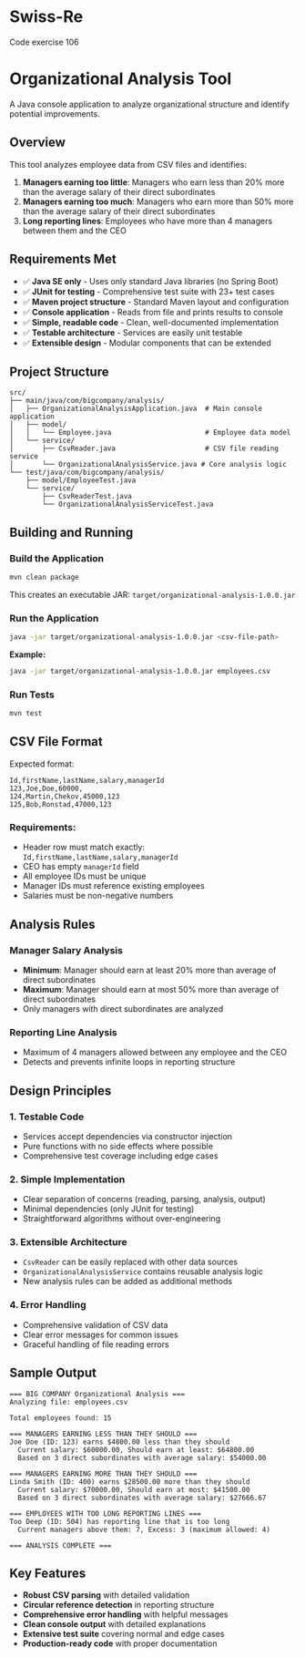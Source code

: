 # Swiss-Re
Code exercise 106
# Organizational Analysis Tool

A Java console application to analyze organizational structure and identify potential improvements.

## Overview

This tool analyzes employee data from CSV files and identifies:

1. **Managers earning too little**: Managers who earn less than 20% more than the average salary of their direct subordinates
2. **Managers earning too much**: Managers who earn more than 50% more than the average salary of their direct subordinates  
3. **Long reporting lines**: Employees who have more than 4 managers between them and the CEO

## Requirements Met

- ✅ **Java SE only** - Uses only standard Java libraries (no Spring Boot)
- ✅ **JUnit for testing** - Comprehensive test suite with 23+ test cases
- ✅ **Maven project structure** - Standard Maven layout and configuration
- ✅ **Console application** - Reads from file and prints results to console
- ✅ **Simple, readable code** - Clean, well-documented implementation
- ✅ **Testable architecture** - Services are easily unit testable
- ✅ **Extensible design** - Modular components that can be extended

## Project Structure

```
src/
├── main/java/com/bigcompany/analysis/
│   ├── OrganizationalAnalysisApplication.java  # Main console application
│   ├── model/
│   │   └── Employee.java                       # Employee data model
│   └── service/
│       ├── CsvReader.java                      # CSV file reading service
│       └── OrganizationalAnalysisService.java # Core analysis logic
└── test/java/com/bigcompany/analysis/
    ├── model/EmployeeTest.java
    └── service/
        ├── CsvReaderTest.java
        └── OrganizationalAnalysisServiceTest.java
```

## Building and Running

### Build the Application

```bash
mvn clean package
```

This creates an executable JAR: `target/organizational-analysis-1.0.0.jar`

### Run the Application

```bash
java -jar target/organizational-analysis-1.0.0.jar <csv-file-path>
```

**Example:**
```bash
java -jar target/organizational-analysis-1.0.0.jar employees.csv
```

### Run Tests

```bash
mvn test
```

## CSV File Format

Expected format:
```csv
Id,firstName,lastName,salary,managerId
123,Joe,Doe,60000,
124,Martin,Chekov,45000,123
125,Bob,Ronstad,47000,123
```

### Requirements:
- Header row must match exactly: `Id,firstName,lastName,salary,managerId`
- CEO has empty `managerId` field
- All employee IDs must be unique
- Manager IDs must reference existing employees
- Salaries must be non-negative numbers

## Analysis Rules

### Manager Salary Analysis
- **Minimum**: Manager should earn at least 20% more than average of direct subordinates
- **Maximum**: Manager should earn at most 50% more than average of direct subordinates
- Only managers with direct subordinates are analyzed

### Reporting Line Analysis
- Maximum of 4 managers allowed between any employee and the CEO
- Detects and prevents infinite loops in reporting structure

## Design Principles

### 1. Testable Code
- Services accept dependencies via constructor injection
- Pure functions with no side effects where possible
- Comprehensive test coverage including edge cases

### 2. Simple Implementation
- Clear separation of concerns (reading, parsing, analysis, output)
- Minimal dependencies (only JUnit for testing)
- Straightforward algorithms without over-engineering

### 3. Extensible Architecture
- `CsvReader` can be easily replaced with other data sources
- `OrganizationalAnalysisService` contains reusable analysis logic
- New analysis rules can be added as additional methods

### 4. Error Handling
- Comprehensive validation of CSV data
- Clear error messages for common issues
- Graceful handling of file reading errors

## Sample Output

```
=== BIG COMPANY Organizational Analysis ===
Analyzing file: employees.csv

Total employees found: 15

=== MANAGERS EARNING LESS THAN THEY SHOULD ===
Joe Doe (ID: 123) earns $4800.00 less than they should
  Current salary: $60000.00, Should earn at least: $64800.00
  Based on 3 direct subordinates with average salary: $54000.00

=== MANAGERS EARNING MORE THAN THEY SHOULD ===  
Linda Smith (ID: 400) earns $28500.00 more than they should
  Current salary: $70000.00, Should earn at most: $41500.00
  Based on 3 direct subordinates with average salary: $27666.67

=== EMPLOYEES WITH TOO LONG REPORTING LINES ===
Too Deep (ID: 504) has reporting line that is too long
  Current managers above them: 7, Excess: 3 (maximum allowed: 4)

=== ANALYSIS COMPLETE ===
```

## Key Features

- **Robust CSV parsing** with detailed validation
- **Circular reference detection** in reporting structure  
- **Comprehensive error handling** with helpful messages
- **Clean console output** with detailed explanations
- **Extensive test suite** covering normal and edge cases
- **Production-ready code** with proper documentation
